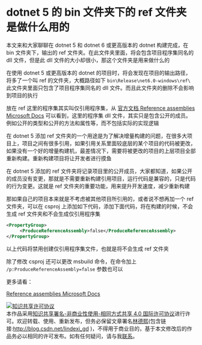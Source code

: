 # dotnet 5 的 bin 文件夹下的 ref 文件夹是做什么用的

本文来和大家聊聊在 dotnet 5 和 dotnet 6 或更高版本的 dotnet 构建完成，在 bin 文件夹下，输出的 ref 文件夹。在此文件夹里面，将会包含项目程序集同名的 dll 文件，但是此 dll 文件的大小却很小，那这个文件夹是用来做什么的

<!--more-->
<!-- CreateTime:2022/3/23 19:56:40 -->

<!-- 发布 -->
<!-- 博客 -->

在使用 dotnet 5 或更高版本的 dotnet 的项目时，将会发现在项目的输出路径，将多了一个叫 ref 的文件夹，大概路径如下 `bin\Release\net6.0-windows\ref\` 此文件夹里面只包含了项目程序集同名的 dll 文件。而且此文件夹的删除不会影响到项目的执行

放在 ref 这里的程序集其实叫仅引用程序集，从 [官方文档 Reference assemblies Microsoft Docs](https://docs.microsoft.com/en-us/dotnet/standard/assembly/reference-assemblies?WT.mc_id=WD-MVP-5003260 ) 可以看到，这里的程序集 dll 文件，其实只是包含公开的成员。例如公开的类型和公开的方法和属性等，而不包括实际的实现逻辑

在 dotnet 5 添加 ref 文件夹的一个用途是为了解决增量构建的问题，在很多大项目上，项目之间有很多引用，如果引用关系里面较底层的某个项目的代码被更改，如果没有一个好的增量构建机，最差情况下，需要将被更改的项目的上层项目全部重新构建。重新构建项目将让开发者进行摸鱼

在 dotnet 5 添加的 ref 文件夹将记录项目里的公开成员，大家都知道，如果公开的成员没有变更，那就是不需要重新构建引用项目，运行代码是兼容的，只是代码的行为变更。这就是 ref 文件夹的重要功能，用来提升开发速度，减少重新构建

那如果自己的项目本来就是不考虑被其他项目所引用的，或者说不想再加一个 ref 文件夹，可以在 csproj 上添加如下代码，添加下面代码，将在构建的时候，不会生成 ref 文件夹和不会生成仅引用程序集

```xml
<PropertyGroup>
     <ProduceReferenceAssembly>false</ProduceReferenceAssembly>
</PropertyGroup>
```

以上代码将禁用创建仅引用程序集文件，也就是将不会生成 ref 文件夹

除了修改 csproj 还可以更改 msbuild 命令，在命令加上 `/p:ProduceReferenceAssembly=false` 参数也可以

更多请看：

[Reference assemblies Microsoft Docs](https://docs.microsoft.com/en-us/dotnet/standard/assembly/reference-assemblies?WT.mc_id=WD-MVP-5003260 )

<a rel="license" href="http://creativecommons.org/licenses/by-nc-sa/4.0/"><img alt="知识共享许可协议" style="border-width:0" src="https://licensebuttons.net/l/by-nc-sa/4.0/88x31.png" /></a><br />本作品采用<a rel="license" href="http://creativecommons.org/licenses/by-nc-sa/4.0/">知识共享署名-非商业性使用-相同方式共享 4.0 国际许可协议</a>进行许可。欢迎转载、使用、重新发布，但务必保留文章署名[林德熙](http://blog.csdn.net/lindexi_gd)(包含链接:http://blog.csdn.net/lindexi_gd )，不得用于商业目的，基于本文修改后的作品务必以相同的许可发布。如有任何疑问，请与我[联系](mailto:lindexi_gd@163.com)。
